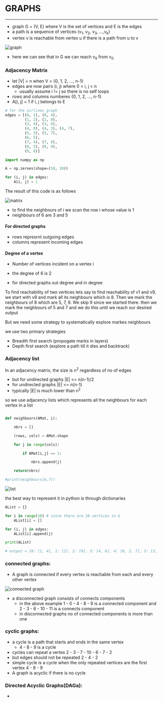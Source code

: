 # GRAPHS
***

* graph G = (V, E) where V is the set of vertices and E is the edges
* a path is a sequence of vertices (v<sub>1</sub>, v<sub>2</sub>, v<sub>3</sub>, ...,v<sub>k</sub>)
* vertex v is reachable from vertex u if there is a path from u to v

![graph](./img/1.png)

* here we can see that in G we can reach v<sub>9</sub> from v<sub>0</sub>

### Adjacency Matrix
* let |V| = n when V = {0, 1, 2, ..., n-1}
* edges are now pairs (i, j) where 0 < i, j < n
    * usually assume i != j  so there is no self loops
* rows and columns numberes {0, 1, 2, ..., n-1}
* A[i, j] = 1 if i, j belongs to E

```python
# for the airlines graph
edges = [(0, 1), (0, 4),
         (1, 2), (2, 0),
         (3, 4), (3, 6),
         (4, 0), (4, 3), (4, 7),
         (5, 3), (5, 7),
         (6, 5),
         (7, 4), (7, 8),
         (8, 5), (8, 9),
         (9, 8)]

import numpy as np

A = np.zeroes(shape=(10, 10))

for (i, j) in edges:
    A[i, j] = 1

```

The result of this code is as follows

![matrix](./img/2.png)

* to find the neighbours of i we scan the row i whose value is 1
* neighbours of 6 are 3 and 5

#### For directed graphs
* rows represrnt outgoing edges
* columns represent incoming edges

#### Degree of a vertex
* Number of vertices incident on a vertex i
* the degree of 6 is 2

* for directed graphs out degree and in degree

To find reachability of two vertices lets say to find reachability of v1 and v9, we start with v9 and mark all its neighbours which is 8. Then we mark the neighbours of 8 which are 5, 7, 9. We skip 9 since we started there. then we mark the neighbours of 5 and 7 and we do this until we reach our desired output

But we need some strategy to systematically explore markes neighbours

we use two primary strategies
* Breadth first search (propogate marks in layers)
* Depth first search (explore a path till it dies and backtrack)

### Adjacency list

In an adjacency matrix, the size is n<sup>2</sup> regardless of no of edges
* but for undirected graphs |E| <= n(n-1)/2
* for undirected graphs |E| <= n(n-1)
* typically |E| is much lower than n<sup>2</sup>

so we use adjacency lists which represents all the neighbours for each vertex in a list

```python

def neighbours(AMat, i):

    nbrs = []

    (rows, cols) = AMat.shape

    for j in range(cols):

        if AMat[i,j] == 1:

            nbrs.append(j)

    return(nbrs)

#print(neighbours(A,7))
```

![list](./img/3.png)

the best way to represent it in python is through dictionaries

```python
AList = {}

for i in range(10) # since there are 10 vertices in G
    AList[i] = []

for (i, j) in edges:
    AList[i].append(j)

print(AList)

# output = {0: [1, 4], 1: [2], 2: [0], 3: [4, 6], 4: [0, 3, 7], 5: [3, 7], 6: [5], 7: [4, 8], 8: [5, 9], 9: [8]}

```

### connected graphs:
* A graph is connected if every vertex is reachable from each and every other vertex

![connected graph](./img/5.png)

* a disconnected graph consists of connects components
    * in the above example 1 - 0 - 4 - 8 - 9 is a connected component and 2 - 3 - 6 - 10 - 11 is a connects component
    * in disconnected graphs no of connected components is more than one

### cyclic graphs:
* a cycle is a path that starts and ends in the same vertex
    * 4 - 8 - 9 is a cycle
* cycles can repeat a vertex 2 - 3 - 7 - 10 - 6 - 7 - 2
* but edges should not be repeated 2 - 4 - 2
* simple cycle is a cycle when the only repeated vertices are the first vertex 4 - 8 - 9
* A graph is acyclic if there is no cycle

### **D**irected **A**cyclic **G**raphs(DAGa):
* 
